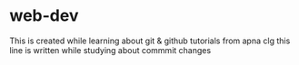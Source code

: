 # web-dev
This is created while learning about git &amp; github tutorials from apna clg 
this line is written while studying about commmit changes
